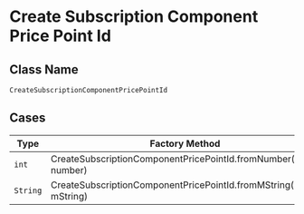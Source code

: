 
# Create Subscription Component Price Point Id

## Class Name

`CreateSubscriptionComponentPricePointId`

## Cases

| Type | Factory Method |
|  --- | --- |
| `int` | CreateSubscriptionComponentPricePointId.fromNumber(int number) |
| `String` | CreateSubscriptionComponentPricePointId.fromMString(String mString) |

